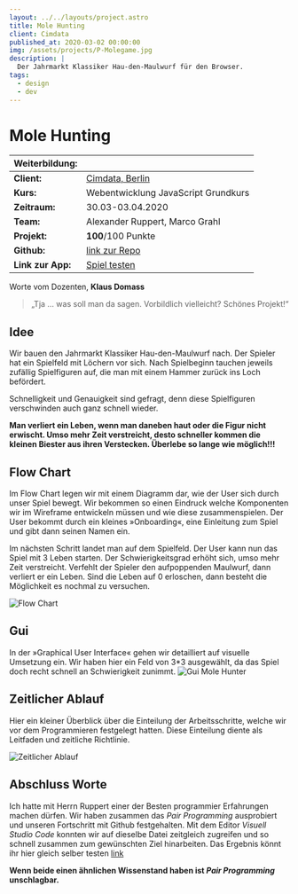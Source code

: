 ```yaml
---
layout: ../../layouts/project.astro
title: Mole Hunting
client: Cimdata
published_at: 2020-03-02 00:00:00
img: /assets/projects/P-Molegame.jpg
description: |
  Der Jahrmarkt Klassiker Hau-den-Maulwurf für den Browser.
tags:
  - design
  - dev
---
```


# Mole Hunting

| Weiterbildung:  |  |
| ------------- | ------------- |
| **Client:**  | [Cimdata, Berlin](https://www.cimdata.de/)  |
| **Kurs:** | Webentwicklung JavaScript Grundkurs  |
| **Zeitraum:** | 30.03-03.04.2020 |
| **Team:** | Alexander Ruppert, Marco Grahl
| **Projekt:** |  **100**/100 Punkte|
| **Github:** | [link zur Repo](https://github.com/GRAM-2020/cim-dat-mole) |
| **Link zur App:** | [Spiel testen](https://marcograhl.github.io/Project-Mole/) |

Worte vom Dozenten, **Klaus Domass**
> „Tja … was soll man da sagen. Vorbildlich vielleicht? Schönes Projekt!“

## Idee
Wir bauen den Jahrmarkt Klassiker Hau-den-Maulwurf nach.
Der Spieler hat ein Spielfeld mit Löchern vor sich. Nach Spielbeginn tauchen jeweils zufällig Spielfiguren auf, die man mit einem Hammer zurück ins Loch befördert.

Schnelligkeit und Genauigkeit sind gefragt, denn diese Spielfiguren verschwinden auch ganz schnell wieder. 

**Man verliert ein Leben, wenn man daneben haut oder die Figur nicht erwischt.
Umso mehr Zeit verstreicht, desto schneller kommen die kleinen Biester aus ihren Verstecken. Überlebe so lange wie möglich!!!**

## Flow Chart
Im Flow Chart legen wir mit einem Diagramm dar, wie der User sich durch unser Spiel bewegt. Wir bekommen so einen Eindruck welche Komponenten wir im Wireframe entwickeln müssen und wie diese zusammenspielen. Der User bekommt durch ein kleines »Onboarding«, eine Einleitung zum Spiel und gibt dann seinen Namen ein. 

Im nächsten Schritt landet man auf dem Spielfeld. Der User kann nun das Spiel mit 3 Leben starten. Der Schwierigkeitsgrad erhöht sich, umso mehr Zeit verstreicht. Verfehlt der Spieler den aufpoppenden Maulwurf, dann verliert er ein Leben. Sind die Leben auf 0 erloschen, dann besteht die Möglichkeit es nochmal zu versuchen.

![Flow Chart](/assets/projects/FC-Mole.jpg)

## Gui
In der »Graphical User Interface« gehen wir detailliert auf visuelle Umsetzung ein.
Wir haben hier ein Feld von 3*3 ausgewählt, da das Spiel doch recht schnell an Schwierigkeit zunimmt.
![Gui Mole Hunter](/assets/projects/Gui-MoleH.jpg)

## Zeitlicher Ablauf
Hier ein kleiner Überblick über die Einteilung der Arbeitsschritte, welche wir vor dem Programmieren festgelegt hatten. Diese Einteilung diente als Leitfaden und zeitliche Richtlinie.

![Zeitlicher Ablauf](/assets/projects/Timeline_MoleH.jpg)

## Abschluss Worte
Ich hatte mit Herrn Ruppert einer der Besten programmier Erfahrungen machen dürfen. Wir haben zusammen das *Pair Programming* ausprobiert und unseren Fortschritt mit Github festgehalten. Mit dem Editor *Visuell Studio Code* konnten wir auf dieselbe Datei zeitgleich zugreifen und so schnell zusammen zum gewünschten Ziel hinarbeiten. Das Ergebnis könnt ihr hier gleich selber testen [link](https://marcograhl.github.io/Project-Mole/)

**Wenn beide einen ähnlichen Wissenstand haben ist *Pair Programming* unschlagbar.** 
